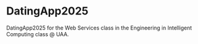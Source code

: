 # DatingApp2025

DatingApp2025 for the Web Services class in the Engineering in Intelligent Computing class @ UAA. 